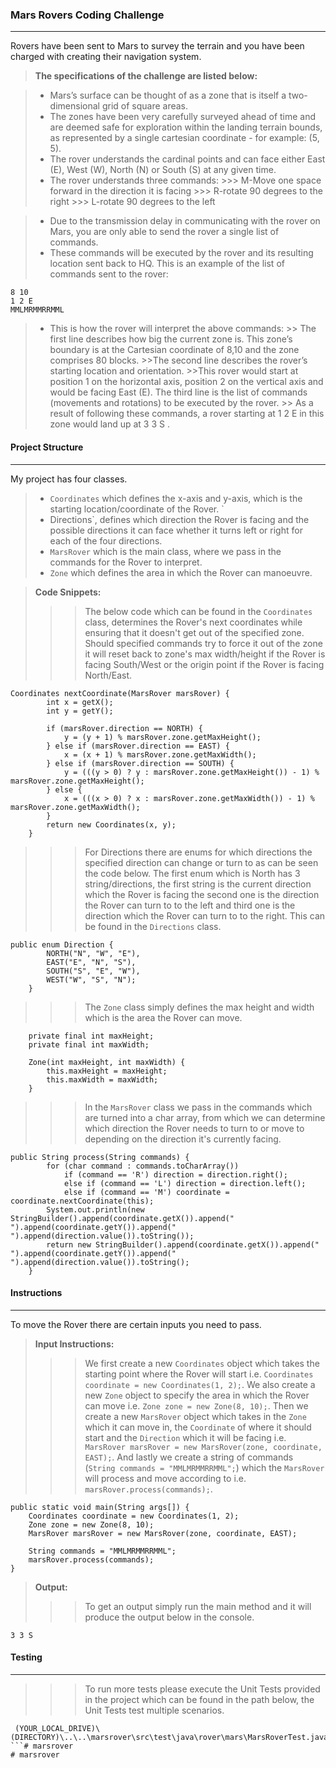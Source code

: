    ### Mars Rovers Coding Challenge
--------------------

Rovers have been sent to Mars to survey the terrain and you have been charged with creating
their navigation system.

> **The specifications of the challenge are listed below:**

> - Mars’s surface can be thought of as a zone that is itself a two-dimensional grid of square areas.
> - The zones have been very carefully surveyed ahead of time and are deemed safe for exploration within the landing terrain bounds, as represented by a single cartesian coordinate - for example: (5, 5).
> - The rover understands the cardinal points and can face either East (E), West (W), North (N) or South (S) at any given time.
> - The rover understands three commands:
    >>> M-Move one space forward in the direction it is facing
    >>> R-rotate 90 degrees to the right
    >>> L-rotate 90 degrees to the left
    
> - Due to the transmission delay in communicating with the rover on Mars, you are only able to send the rover a single list of commands.
> - These commands will be executed by the rover and its resulting location sent back to HQ. This is an example of the list of commands sent to the rover:
```
8 10
1 2 E
MMLMRMMRRMML
```
> - This is how the rover will interpret the above commands:
    >> The first line describes how big the current zone is. This zone’s boundary is at the Cartesian coordinate of 8,10 and the zone comprises 80 blocks.
    >>The second line describes the rover’s starting location and orientation.
    >>This rover would start at position 1 on the horizontal axis, position 2 on the vertical axis and would be facing East (E). The third line is the list of commands (movements and rotations) to be executed by the rover.
    >> As a result of following these commands, a rover starting at 1 2 E in this zone would land up at 3 3 S .
  
  #### Project Structure
--------------------

My project has four classes. 
> - `Coordinates` which defines the x-axis and y-axis, which is the starting location/coordinate of the Rover. `
> - Directions`, defines which direction the Rover is facing and the possible directions it can face whether it turns left or right for each of the four directions. 
> - `MarsRover` which is the main class, where we pass in the commands for the Rover to interpret. 
> - `Zone` which defines the area in which the Rover can manoeuvre. 

> **Code Snippets:**
>>> The below code which can be found in the `Coordinates` class, determines the Rover's next coordinates while ensuring that it doesn't get out of the specified zone. Should specified commands try to force it out of the zone it will reset back to zone's max width/height if the Rover is facing South/West or the origin point if the Rover is facing North/East.
```
Coordinates nextCoordinate(MarsRover marsRover) {
        int x = getX();
        int y = getY();

        if (marsRover.direction == NORTH) {
            y = (y + 1) % marsRover.zone.getMaxHeight();
        } else if (marsRover.direction == EAST) {
            x = (x + 1) % marsRover.zone.getMaxWidth();
        } else if (marsRover.direction == SOUTH) {
            y = (((y > 0) ? y : marsRover.zone.getMaxHeight()) - 1) % marsRover.zone.getMaxHeight();
        } else {
            x = (((x > 0) ? x : marsRover.zone.getMaxWidth()) - 1) % marsRover.zone.getMaxWidth();
        }
        return new Coordinates(x, y);
    }
```
>>> For Directions there are enums for which directions the specified direction can change or turn to as can be seen the code below. The first enum which is North has 3 string/directions, the first string is the current direction which the Rover is facing the second one is the direction the Rover can turn to to the left and third one is the direction which the Rover can turn to to the right. This can be found in the `Directions` class.
```
public enum Direction {
        NORTH("N", "W", "E"),
        EAST("E", "N", "S"),
        SOUTH("S", "E", "W"),
        WEST("W", "S", "N");
    }
```
>>> The `Zone` class simply defines the max height and width which is the area the Rover can move. 
```
    private final int maxHeight;
    private final int maxWidth;

    Zone(int maxHeight, int maxWidth) {
        this.maxHeight = maxHeight;
        this.maxWidth = maxWidth;
    }
```
>>> In the `MarsRover` class we pass in the commands which are turned into a char array, from which we can determine which direction the Rover needs to turn to or move to depending on the direction it's currently facing.
```
public String process(String commands) {
        for (char command : commands.toCharArray())
            if (command == 'R') direction = direction.right();
            else if (command == 'L') direction = direction.left();
            else if (command == 'M') coordinate = coordinate.nextCoordinate(this);
        System.out.println(new StringBuilder().append(coordinate.getX()).append(" ").append(coordinate.getY()).append(" ").append(direction.value()).toString());
        return new StringBuilder().append(coordinate.getX()).append(" ").append(coordinate.getY()).append(" ").append(direction.value()).toString();
    }
```

  #### Instructions
--------------------
To move the Rover there are certain inputs you need to pass. 

> **Input Instructions:**
>>> We first create a new `Coordinates` object which takes the starting point where the Rover will start i.e. `Coordinates coordinate = new Coordinates(1, 2);`. We also create a new `Zone` object to specify the area in which the Rover can move i.e. `Zone zone = new Zone(8, 10);`. Then we create a new `MarsRover` object which takes in the `Zone` which it can move in, the `Coordinate` of where it should start and the `Direction` which it will be facing i.e. `MarsRover marsRover = new MarsRover(zone, coordinate, EAST);`. And lastly we create a string of commands (`String commands = "MMLMRMMRRMML";`) which the `MarsRover` will process and move according to i.e. `marsRover.process(commands);`. 

```
public static void main(String args[]) {
    Coordinates coordinate = new Coordinates(1, 2);
    Zone zone = new Zone(8, 10);
    MarsRover marsRover = new MarsRover(zone, coordinate, EAST);

    String commands = "MMLMRMMRRMML";
    marsRover.process(commands);
}
```

> **Output:**
>>> To get an output simply run the main method and it will produce the output below in the console.
```
3 3 S
```

  #### Testing
--------------------
>>>To run more tests please execute the Unit Tests provided in the project which can be found in the path below, the Unit Tests test multiple scenarios. 
```
 (YOUR_LOCAL_DRIVE)\(DIRECTORY)\..\..\marsrover\src\test\java\rover\mars\MarsRoverTest.java
```# marsrover
# marsrover

